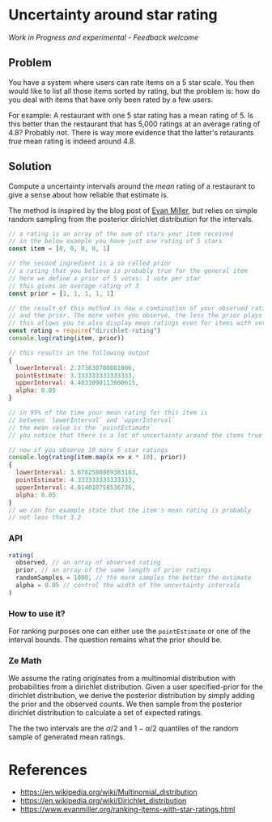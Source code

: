 # Uncertainty around star rating

_Work in Progress and experimental - Feedback welcome_

## Problem

You have a system where users can rate items on a 5 star scale. You then would like to list all those items sorted by rating, but the problem is: how do you deal with items that have only been rated by a few users.

For example:
A restaurant with one 5 star rating has a mean rating of 5. Is this better than the restaurant that has 5,000 ratings at an average rating of 4.8?  Probably not. There is way more evidence that the latter's retaurants _true_ mean rating is indeed around 4.8.

## Solution

Compute a uncertainty intervals around the _mean_ rating of a restaurant to give a sense about how reliable that estimate is.

The method is inspired by the blog post of [Evan Miller](https://www.evanmiller.org/ranking-items-with-star-ratings.html), but relies on simple random sampling from the posterior dirichlet distribution for the intervals.

```js
// a rating is an array of the sum of stars your item received
// in the below example you have just one rating of 5 stars
const item = [0, 0, 0, 0, 1] 

// the second ingredient is a so called prior
// a rating that you believe is probably true for the general item
// here we define a prior of 5 votes: 1 vote per star
// this gives an average rating of 3
const prior = [1, 1, 1, 1, 1]

// the result of this method is now a combination of your observed rating
// and the prior. The more votes you observe, the less the prior plays a role
// this allows you to also display mean ratings even for items with very few votes
const rating = require("dirichlet-rating")
console.log(rating(item, prior))

// this results in the following output
{
  lowerInterval: 2.273630700081006,
  pointEstimate: 3.333333333333333,
  upperInterval: 4.4033090113600615,
  alpha: 0.05 
}

// in 95% of the time your mean rating for this item is
// between `lowerInterval` and `upperInterval`
// the mean value is the `pointEstimate`
// you notice that there is a lot of uncertainty around the items true rating

// now if you observe 10 more 5 star ratings
console.log(rating(item.map(x => x * 10), prior))
{
  lowerInterval: 3.6782580809383103,
  pointEstimate: 4.333333333333333,
  upperInterval: 4.814010758536736,
  alpha: 0.05
}
// we can for example state that the item's mean rating is probably
// not less that 3.2
```

### API

```js
rating(
  observed, // an array of observed rating
  prior, // an array of the same length of prior ratings
  randomSamples = 1000, // the more samples the better the estimate
  alpha = 0.05 // control the width of the uncertainty intervals
)
```

### How to use it?

For ranking purposes one can either use the `pointEstimate` or one of the interval bounds. The question remains what the prior should be.

### Ze Math

We assume the rating originates from a multinomial distribution with probabilities from a dirichlet distribution. Given a user specified-prior for the dirichlet distribution, we derive the posterior distribution by simply adding the prior and the observed counts. We then sample from the posterior dirichlet distribution to calculate a set of expected ratings.

The the two intervals are the $\alpha / 2$ and $1 - \alpha / 2$ quantiles of the random sample of generated mean ratings.

# References

* https://en.wikipedia.org/wiki/Multinomial_distribution
* https://en.wikipedia.org/wiki/Dirichlet_distribution
* https://www.evanmiller.org/ranking-items-with-star-ratings.html